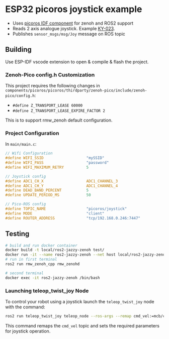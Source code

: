 # ESP32 picoros joystick example
- Uses [picoros IDF component](https://github.com/Pico-ROS/picoros-espidf-component) for zenoh and ROS2 support
- Reads 2 axis analogue joystick. Example [KY-023](https://www.amazon.com/Joystick-Sensor-Module-Controller-KY-023/dp/B08681VNJ4).
- Publishes `sensor_msgs/msg/Joy` message on ROS topic

## Building

Use ESP-IDF vscode extension to open & compile & flash the project.

### Zenoh-Pico config.h Customization

This project requires the following changes in `components/picoros/picoros/thirdparty/zenoh-pico/include/zenoh-pico/config.h`:

- `#define Z_TRANSPORT_LEASE 60000`
- `#define Z_TRANSPORT_LEASE_EXPIRE_FACTOR 2`

This is to support rmw_zenoh default configuration.

### Project Configuration

In `main/main.c`:

```c
// Wifi Configuration
#define WIFI_SSID                   "mySSID"
#define WIFI_PASS                   "password"
#define WIFI_MAXIMUM_RETRY          5

// Joystick config
#define ADC1_CH_X                   ADC1_CHANNEL_3
#define ADC1_CH_Y                   ADC1_CHANNEL_4
#define DEAD_BAND_PERCENT           5
#define UPDATE_PERIOD_MS            50

// Pico-ROS config
#define TOPIC_NAME                  "picoros/joystick"
#define MODE                        "client"
#define ROUTER_ADDRESS              "tcp/192.168.0.246:7447"

```


## Testing
```sh
# build and run docker container
docker build -t local/ros2-jazzy-zenoh test/
docker run -it --name ros2-jazzy-zenoh --net host local/ros2-jazzy-zenoh
# run in first terminal
ros2 run rmw_zenoh_cpp rmw_zenohd

# second terminal
docker exec -it ros2-jazzy-zenoh /bin/bash
```

### Launching teleop_twist_joy Node

To control your robot using a joystick launch the `teleop_twist_joy` node with the command:

```bash
ros2 run teleop_twist_joy teleop_node --ros-args --remap cmd_vel:=mcb/cmd_vel -p require_enable_button:=false -p axis_linear.x:=0 -p axis_angular.yaw:=1
```

This command remaps the `cmd_vel` topic and sets the required parameters for joystick operation.
